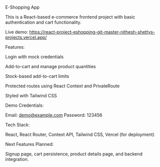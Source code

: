 E-Shopping App

This is a React-based e-commerce frontend project with basic authentication and cart functionality.

Live demo: https://react-project-eshopping-git-master-nithesh-shettys-projects.vercel.app/

Features:

Login with mock credentials

Add-to-cart and manage product quantities

Stock-based add-to-cart limits

Protected routes using React Context and PrivateRoute

Styled with Tailwind CSS

Demo Credentials:

Email: demo@example.com
Password: 123456

Tech Stack:

React, React Router, Context API, Tailwind CSS, Vercel (for deployment)

Next Features Planned:

Signup page, cart persistence, product details page, and backend integration.
